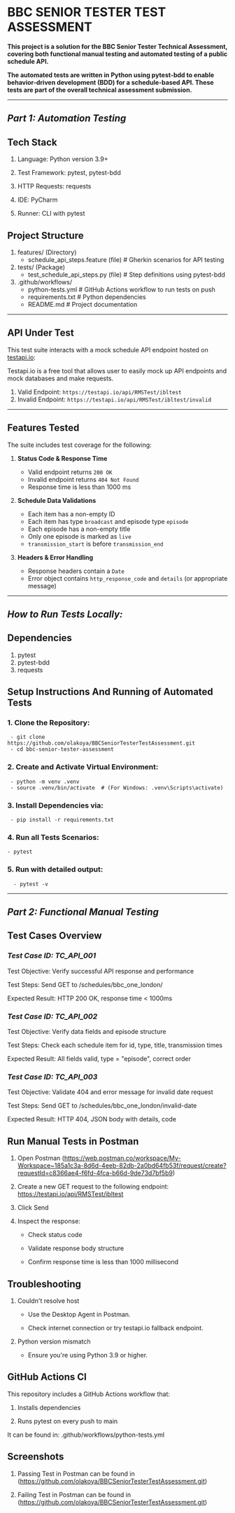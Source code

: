 # BBC SENIOR TESTER TEST ASSESSMENT

**This project is a solution for the BBC Senior Tester Technical Assessment, covering both functional manual testing and automated testing of a public schedule API.**

**The automated tests are written in Python using pytest-bdd to enable behavior-driven development (BDD) for a schedule-based API. These tests are part of the overall technical assessment submission.**

---
## *Part 1: Automation Testing*

Tech Stack
-----------
1. Language: Python version 3.9+

2. Test Framework: pytest, pytest-bdd

3. HTTP Requests: requests

4. IDE: PyCharm 

5. Runner: CLI with pytest


Project Structure
------------------
1. features/ (Directory)
   - schedule_api_steps.feature (file) # Gherkin scenarios for API testing
2. tests/ (Package)
   - test_schedule_api_steps.py (file) # Step definitions using pytest-bdd
3. .github/workflows/
   - python-tests.yml # GitHub Actions workflow to run tests on push
   - requirements.txt # Python dependencies
   - README.md # Project documentation


---

## API Under Test

This test suite interacts with a mock schedule API endpoint hosted on [testapi.io](https://testapi.io):

Testapi.io is a free tool that allows user to easily mock up API endpoints and mock databases and make requests.

1. Valid Endpoint: `https://testapi.io/api/RMSTest/ibltest`
2. Invalid Endpoint: `https://testapi.io/api/RMSTest/ibltest/invalid`

---

## Features Tested

The suite includes test coverage for the following:

1. **Status Code & Response Time**
   - Valid endpoint returns `200 OK`
   - Invalid endpoint returns `404 Not Found`
   - Response time is less than 1000 ms


2. **Schedule Data Validations**
   - Each item has a non-empty ID
   - Each item has type `broadcast` and episode type `episode`
   - Each episode has a non-empty title
   - Only one episode is marked as `live`
   - `transmission_start` is before `transmission_end`


3. **Headers & Error Handling**
   - Response headers contain a `Date`
   - Error object contains `http_response_code` and `details` (or appropriate message)

---

## *How to Run Tests Locally:*

## Dependencies
1. pytest
2. pytest-bdd
3. requests

Setup Instructions And Running of  Automated Tests
----------------------------------------------------
### 1. Clone the Repository:
     - git clone https://github.com/olakoya/BBCSeniorTesterTestAssessment.git
     - cd bbc-senior-tester-assessment

### 2. Create and Activate Virtual Environment:
     - python -m venv .venv
     - source .venv/bin/activate  # (For Windows: .venv\Scripts\activate)

### 3. Install Dependencies via:
     - pip install -r requirements.txt

### 4. Run all Tests Scenarios:
    - pytest

### 5. Run with detailed output:
      - pytest -v

---

## *Part 2: Functional Manual Testing*

Test Cases Overview
--------------------
### *Test Case ID: TC_API_001*

Test Objective: Verify successful API response and performance

Test Steps: Send GET to /schedules/bbc_one_london/<valid-date>	

Expected Result: HTTP 200 OK, response time < 1000ms


### *Test Case ID: TC_API_002*	

Test Objective: Verify data fields and episode structure

Test Steps: Check each schedule item for id, type, title, transmission times	

Expected Result: All fields valid, type = "episode", correct order


### *Test Case ID: TC_API_003*

Test Objective: Validate 404 and error message for invalid date request	

Test Steps: Send GET to /schedules/bbc_one_london/invalid-date

Expected Result:	HTTP 404, JSON body with details, code


Run Manual Tests in Postman
----------------------------
1. Open Postman (https://web.postman.co/workspace/My-Workspace~185a1c3a-8d6d-4eeb-82db-2a0bd64fb53f/request/create?requestId=c8366ae4-f6fd-4fca-b66d-9de73d7bf5b9)

2. Create a new GET request to the following endpoint: https://testapi.io/api/RMSTest/ibltest

3. Click Send

4. Inspect the response:

   - Check status code

   - Validate response body structure

   - Confirm response time is less than 1000 millisecond
    

Troubleshooting
----------------
1. Couldn't resolve host

      - Use the Desktop Agent in Postman.

      - Check internet connection or try testapi.io fallback endpoint.


2. Python version mismatch

    - Ensure you're using Python 3.9 or higher.

## GitHub Actions CI
This repository includes a GitHub Actions workflow that:

1. Installs dependencies

2. Runs pytest on every push to main

It can be found in: .github/workflows/python-tests.yml

## Screenshots
1. Passing Test in Postman can be found in (https://github.com/olakoya/BBCSeniorTesterTestAssessment.git)

2. Failing Test in Postman can be found in (https://github.com/olakoya/BBCSeniorTesterTestAssessment.git)











